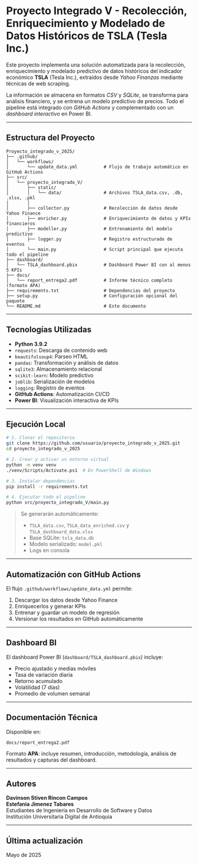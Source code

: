 # Proyecto Integrado V - Recolección, Enriquecimiento y Modelado de Datos Históricos de TSLA (Tesla Inc.)

Este proyecto implementa una solución automatizada para la recolección, enriquecimiento y modelado predictivo de datos históricos del indicador económico **TSLA** (Tesla Inc.), extraídos desde _Yahoo Finanzas_ mediante técnicas de web scraping.

La información se almacena en formatos _CSV_ y _SQLite_, se transforma para análisis financiero, y se entrena un modelo predictivo de precios. Todo el pipeline está integrado con _GitHub Actions_ y complementado con un _dashboard interactivo_ en Power BI.

---

## Estructura del Proyecto

```
Proyecto_integrado_v_2025/
├── .github/
│   └── workflows/
│       └── update_data.yml          # Flujo de trabajo automático en GitHub Actions
├── src/
│   └── proyecto_integrado_V/
│       ├── static/
│       │   └── data/                # Archivos TSLA_data.csv, .db, .xlsx, .pkl
│       │
│       ├── collector.py             # Recolección de datos desde Yahoo Finance
│       ├── enricher.py              # Enriquecimiento de datos y KPIs financieros
│       ├── modeller.py              # Entrenamiento del modelo predictivo
│       ├── logger.py                # Registro estructurado de eventos
│       └── main.py                  # Script principal que ejecuta todo el pipeline
├── dashboard/
│   └── TSLA_dashboard.pbix          # Dashboard Power BI con al menos 5 KPIs
├── docs/
│   └── report_entrega2.pdf          # Informe técnico completo (formato APA)
├── requirements.txt                 # Dependencias del proyecto
├── setup.py                         # Configuración opcional del paquete
└── README.md                        # Este documento
```

---

## Tecnologías Utilizadas

- **Python 3.9.2**
- `requests`: Descarga de contenido web
- `beautifulsoup4`: Parseo HTML
- `pandas`: Transformación y análisis de datos
- `sqlite3`: Almacenamiento relacional
- `scikit-learn`: Modelo predictivo
- `joblib`: Serialización de modelos
- `logging`: Registro de eventos
- **GitHub Actions**: Automatización CI/CD
- **Power BI**: Visualización interactiva de KPIs

---

## Ejecución Local

```bash
# 1. Clonar el repositorio
git clone https://github.com/usuario/proyecto_integrado_v_2025.git
cd proyecto_integrado_v_2025

# 2. Crear y activar un entorno virtual
python -m venv venv
./venv/Scripts/Activate.ps1  # En PowerShell de Windows

# 3. Instalar dependencias
pip install -r requirements.txt

# 4. Ejecutar todo el pipeline
python src/proyecto_integrado_V/main.py
```

> Se generarán automáticamente:
>
> - `TSLA_data.csv`, `TSLA_data_enriched.csv` y `TSLA_dashboard_data.xlsx`
> - Base SQLite: `tsla_data.db`
> - Modelo serializado: `model.pkl`
> - Logs en consola

---

## Automatización con GitHub Actions

El flujo `.github/workflows/update_data.yml` permite:

1. Descargar los datos desde Yahoo Finance
2. Enriquecerlos y generar KPIs
3. Entrenar y guardar un modelo de regresión
4. Versionar los resultados en GitHub automáticamente

---

## Dashboard BI

El dashboard Power BI (`dashboard/TSLA_dashboard.pbix`) incluye:

- Precio ajustado y medias móviles
- Tasa de variación diaria
- Retorno acumulado
- Volatilidad (7 días)
- Promedio de volumen semanal

---

## Documentación Técnica

Disponible en:

```
docs/report_entrega2.pdf
```

Formato **APA**: incluye resumen, introducción, metodología, análisis de resultados y capturas del dashboard.

---

## Autores

**Davinson Stiven Rincon Campos**  
**Estefania Jimenez Tabares**  
Estudiantes de Ingeniería en Desarrollo de Software y Datos  
Institución Universitaria Digital de Antioquia

---

## Última actualización

Mayo de 2025
